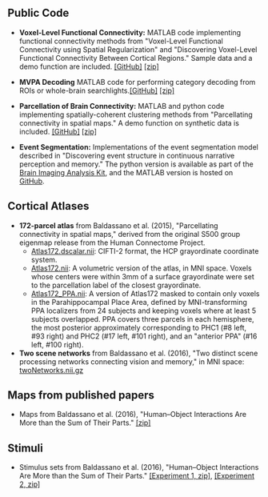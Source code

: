 ## Public Code
* **Voxel-Level Functional Connectivity:** MATLAB code implementing functional connectivity methods from "Voxel-Level Functional Connectivity using Spatial Regularization" and "Discovering Voxel-Level Functional Connectivity Between Cortical Regions." Sample data and a demo function are included. <a href="https://github.com/cbaldassano/Voxel-Level-Functional-Connectivity">[GitHub]</a> <a href="https://github.com/cbaldassano/Voxel-Level-Functional-Connectivity/archive/master.zip">[zip]</a>

* **MVPA Decoding** MATLAB code for performing category decoding from ROIs or whole-brain searchlights.<a href="https://github.com/cbaldassano/MVPA-Decoding">[GitHub]</a> <a href="https://github.com/cbaldassano/MVPA-Decoding/archive/master.zip">[zip]</a>

* **Parcellation of Brain Connectivity:** MATLAB and python code implementing spatially-coherent clustering methods from "Parcellating connectivity in spatial maps." A demo function on synthetic data is included. <a href="https://github.com/cbaldassano/Parcellating-connectivity/tree/release">[GitHub]</a> <a href="https://github.com/cbaldassano/Parcellating-connectivity/archive/release.zip">[zip]</a>

* **Event Segmentation:** Implementations of the event segmentation model described in "Discovering event structure in continuous narrative perception and memory." The python version is available as part of the <a href="https://github.com/IntelPNI/brainiak">Brain Imaging Analysis Kit</a>, and the MATLAB version is hosted on <a href="https://github.com/cbaldassano/Event-Segmentation">GitHub</a>.

## Cortical Atlases
* **172-parcel atlas** from Baldassano et al. (2015), "Parcellating connectivity in spatial maps," derived from the original S500 group eigenmap release from the Human Connectome Project.
  * <a href="Atlas172.dscalar.nii">Atlas172.dscalar.nii</a>: CIFTI-2 format, the HCP grayordinate coordinate system.
  * <a href="Atlas172.nii">Atlas172.nii</a>: A volumetric version of the atlas, in MNI space. Voxels whose centers were within 3mm of a surface grayordinate were set to the parcellation label of the closest grayordinate.
  * <a href="Atlas172_PPA.nii">Atlas172_PPA.nii</a>: A version of Atlas172 masked to contain only voxels in the Parahippocampal Place Area, defined by MNI-transforming PPA localizers from 24 subjects and keeping voxels where at least 5 subjects overlapped. PPA covers three parcels in each hemisphere, the most posterior approximately corresponding to PHC1 (#8 left, #93 right) and PHC2 (#17 left, #101 right), and an "anterior PPA" (#16 left, #100 right).
* **Two scene networks** from Baldassano et al. (2016), "Two distinct scene processing networks connecting vision and memory," in MNI space: <a href="twoNetworks.nii.gz">twoNetworks.nii.gz</a>

## Maps from published papers
* Maps from Baldassano et al. (2016), "Human–Object Interactions Are More than the Sum of Their Parts." <a href="HumanObjectMaps.zip">[zip]</a>

## Stimuli
* Stimulus sets from Baldassano et al. (2016), "Human–Object Interactions Are More than the Sum of Their Parts." <a href="Exp1.zip">[Experiment 1, zip]</a>, <a href="Exp2.zip">[Experiment 2, zip]</a>
